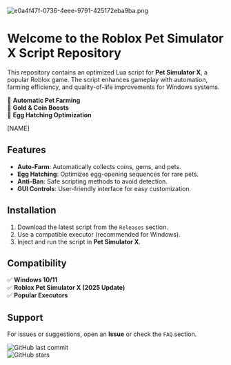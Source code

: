![e0a4f47f-0736-4eee-9791-425172eba9ba.png](https://i.postimg.cc/05LM1bYD/e0a4f47f-0736-4eee-9791-425172eba9ba.png)  

# Welcome to the Roblox Pet Simulator X Script Repository  

This repository contains an optimized Lua script for **Pet Simulator X**, a popular Roblox game. The script enhances gameplay with automation, farming efficiency, and quality-of-life improvements for Windows systems.  

🔹 **Automatic Pet Farming**  
🔹 **Gold & Coin Boosts**  
🔹 **Egg Hatching Optimization**  

[NAME]  

## Features  

- **Auto-Farm**: Automatically collects coins, gems, and pets.  
- **Egg Hatching**: Optimizes egg-opening sequences for rare pets.  
- **Anti-Ban**: Safe scripting methods to avoid detection.  
- **GUI Controls**: User-friendly interface for easy customization.  

## Installation  

1. Download the latest script from the `Releases` section.  
2. Use a compatible executor (recommended for Windows).  
3. Inject and run the script in **Pet Simulator X**.  

## Compatibility  

✅ **Windows 10/11**  
✅ **Roblox Pet Simulator X (2025 Update)**  
✅ **Popular Executors**  

## Support  

For issues or suggestions, open an **Issue** or check the `FAQ` section.  

![GitHub last commit](https://img.shields.io/github/last-commit/username/repo?label=Last%20Update)  
![GitHub stars](https://img.shields.io/github/stars/username/repo?label=Stars)
